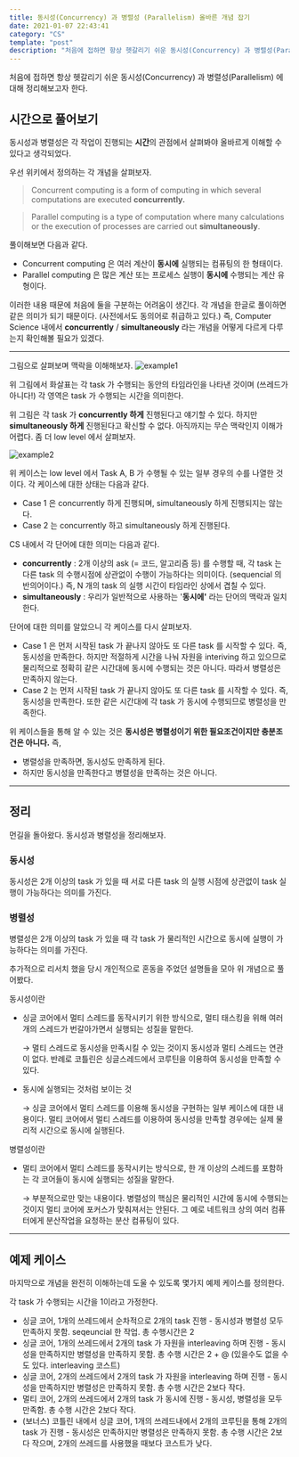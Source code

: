```yaml
---
title: 동시성(Concurrency) 과 병렬성 (Parallelism) 올바른 개념 잡기
date: 2021-01-07 22:43:41
category: "CS"
template: "post"
description: "처음에 접하면 항상 헷갈리기 쉬운 동시성(Concurrency) 과 병렬성(Parallelism) 에 대해 정리해보고자 한다. "
---
```


처음에 접하면 항상 헷갈리기 쉬운 동시성(Concurrency) 과 병렬성(Parallelism) 에 대해 정리해보고자 한다. 

## 시간으로 풀어보기

동시성과 병렬성은 각 작업이 진행되는 **시간**의 관점에서 살펴봐야 올바르게 이해할 수 있다고 생각되었다. 

우선 위키에서 정의하는 각 개념을 살펴보자.

> Concurrent computing is a form of computing in which several computations are executed **concurrently.**

> Parallel computing is a type of computation where many calculations or the execution of processes are carried out **simultaneously**.

풀이해보면 다음과 같다.

- Concurrent computing 은 여러 계산이 **동시에** 실행되는 컴퓨팅의 한 형태이다.
- Parallel computing 은 많은 계산 또는 프로세스 실행이 **동시에** 수행되는 계산 유형이다.

  
이러한 내용 때문에 처음에 둘을 구분하는 어려움이 생긴다. 각 개념을 한글로 풀이하면 같은 의미가 되기 때문이다. (사전에서도 동의어로 취급하고 있다.) 즉, Computer Science 내에서 **concurrently** / **simultaneously**  라는 개념을 어떻게 다르게 다루는지 확인해볼 필요가 있겠다.

---
그림으로 살펴보며 맥락을 이해해보자.
![example1](/media/post/concurrency_parallelism/1.png)

위 그림에서 화살표는 각 task 가 수행되는 동안의 타임라인을 나타낸 것이며 (쓰레드가 아니다!) 각 영역은 task 가 수행되는 시간을 의미한다. 

위 그림은 각 task 가 **concurrently 하게** 진행된다고 얘기할 수 있다. 하지만 **simultaneously 하게** 진행된다고 확신할 수 없다. 아직까지는 무슨 맥락인지 이해가 어렵다. 좀 더 low level 에서 살펴보자.

![example2](/media/post/concurrency_parallelism/2.png)

위 케이스는  low level 에서 Task A, B 가 수행될 수 있는 일부 경우의 수를 나열한 것이다. 각 케이스에 대한 상태는 다음과 같다.

- Case 1 은 concurrently 하게 진행되며, simultaneously 하게 진행되지는 않는다.
- Case 2 는 concurrently 하고 simultaneously 하게 진행된다.

CS 내에서 각 단어에 대한 의미는 다음과 같다.

- **concurrently** : 2개 이상의 ask (= 코드, 알고리즘 등) 를 수행할 때, 각 task 는 다른 task 의 수행시점에 상관없이 수행이 가능하다는 의미이다. (sequencial 의 반의어이다.) 즉, N 개의 task 의 실행 시간이 타임라인 상에서 겹칠 수 있다.
- **simultaneously** : 우리가 일반적으로 사용하는 '**동시에'** 라는 단어의 맥락과 일치한다.

단어에 대한 의미를 알았으니 각 케이스를 다시 살펴보자.

- Case 1 은 먼저 시작된 task 가 끝나지 않아도 또 다른 task 를 시작할 수 있다. 즉, 동시성을 만족한다. 하지만 적절하게 시간을 나눠 자원을 interiving 하고 있으므로 물리적으로 정확히 같은 시간대에 동시에 수행되는 것은 아니다.  따라서 병렬성은 만족하지 않는다.
- Case 2 는 먼저 시작된 task 가 끝나지 않아도 또 다른 task 를 시작할 수 있다. 즉, 동시성을 만족한다. 또한 같은 시간대에 각 task 가 동시에 수행되므로 병렬성을 만족한다.

  

위 케이스들을 통해 알 수 있는 것은 **동시성은 병렬성이기 위한 필요조건이지만 충분조건은 아니다.** 즉, 

- 병렬성을 만족하면, 동시성도 만족하게 된다.
- 하지만 동시성을 만족한다고 병렬성을 만족하는 것은 아니다.

---
## 정리

먼길을 돌아왔다. 동시성과 병렬성을 정리해보자.

### 동시성

동시성은 2개 이상의 task 가 있을 때 서로 다른 task 의 실행 시점에 상관없이 task 실행이 가능하다는 의미를 가진다. 

### 병렬성

병렬성은 2개 이상의 task 가 있을 때 각 task 가 물리적인 시간으로 동시에 실행이 가능하다는 의미를 가진다.

추가적으로 리서치 했을 당시 개인적으로 혼동을 주었던 설명들을 모아 위 개념으로 풀어봤다.

동시성이란

- 싱글 코어에서 멀티 스레드를 동작시키기 위한 방식으로, 멀티 태스킹을 위해 여러 개의 스레드가 번갈아가면서 실행되는 성질을 말한다.

    → 멀티 스레드로 동시성을 만족시킬 수 있는 것이지 동시성과 멀티 스레드는 연관이 없다. 반례로 코틀린은 싱글스레드에서 코루틴을 이용하여 동시성을 만족할 수 있다.

- 동시에 실행되는 것처럼 보이는 것

    → 싱글 코어에서 멀티 스레드를 이용해 동시성을 구현하는 일부 케이스에 대한 내용이다. 멀티 코어에서 멀티 스레드를 이용하여 동시성을 만족할 경우에는 실제 물리적 시간으로 동시에 실행된다.

병렬성이란

- 멀티 코어에서 멀티 스레드를 동작시키는 방식으로, 한 개 이상의 스레드를 포함하는 각 코어들이 동시에 실행되는 성질을 말한다.

    → 부분적으로만 맞는 내용이다. 병렬성의 핵심은 물리적인 시간에 동시에 수행되는 것이지 멀티 코어에 포커스가 맞춰져서는 안된다. 그 예로 네트워크 상의 여러 컴퓨터에게 분산작업을 요청하는 분산 컴퓨팅이 있다.

---
## 예제 케이스

마지막으로 개념을 완전히 이해하는데 도울 수 있도록 몇가지 예제 케이스를 정의한다.

각 task 가 수행되는 시간을 1이라고 가정한다.

- 싱글 코어, 1개의 쓰레드에서 순차적으로 2개의 task 진행 - 동시성과 병렬성 모두 만족하지 못함. seqeuncial 한 작업. 총 수행시간은 2
- 싱글 코어, 1개의 쓰레드에서 2개의 task 가 자원을 interleaving 하며 진행 - 동시성을 만족하지만 병렬성을 만족하지 못함. 총 수행 시간은 2 + @ (있을수도 없을 수도 있다. interleaving 코스트)
- 싱글 코어, 2개의 쓰레드에서 2개의 task 가 자원을 interleaving 하며 진행 - 동시성을 만족하지만 병렬성은 만족하지 못함. 총 수행 시간은 2보다 작다.
- 멀티 코어, 2개의 쓰레드에서 2개의 task 가 동시에 진행 - 동시성, 병렬성을 모두 만족함. 총 수행 시간은 2보다 작다.
- (보너스) 코틀린 내에서 싱글 코어, 1개의 쓰레드내에서 2개의 코루틴을 통해 2개의 task 가 진행 - 동시성은 만족하지만 병렬성은 만족하지 못함. 총 수행 시간은 2보다 작으며, 2개의 쓰레드를 사용했을 때보다 코스트가 낮다.